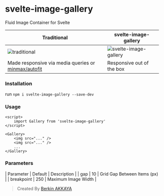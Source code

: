 # svelte-image-gallery

Fluid Image Container for Svelte

| Traditional | svelte-image-gallery |
| ----------- | -------------------- |
| ![traditional][ss1] | ![svelte-image-gallery][ss2] |
| Made responsive via media queries or [minmax/autofit][minmax] | Responsive out of the box |

[ss1]: https://i.imgur.com/rTSftEw.jpg
[ss2]: https://i.imgur.com/CpgVaWm.jpg
[minmax]: https://css-tricks.com/intrinsically-responsive-css-grid-with-minmax-and-min/

### Installation

run `npm i svelte-image-gallery --save-dev`

### Usage

``` svelte
<script>
	import Gallery from 'svelte-image-gallery'
</script>

<Gallery>
	<img src="..." />
	<img src="..." />
	...
</Gallery>
```

### Parameters

| Parameter  | Default | Description                 |
| gap        | 10      | Grid Gap Between Items (px) |
| breakpoint | 250     | Maximum Image Width         |

> Created By [Berkin AKKAYA](https://berkinakkaya.github.io)